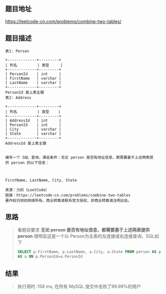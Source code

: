 
## 题目地址
https://leetcode-cn.com/problems/combine-two-tables/

## 题目描述
```
表1: Person

+-------------+---------+
| 列名         | 类型     |
+-------------+---------+
| PersonId    | int     |
| FirstName   | varchar |
| LastName    | varchar |
+-------------+---------+
PersonId 是上表主键
表2: Address

+-------------+---------+
| 列名         | 类型    |
+-------------+---------+
| AddressId   | int     |
| PersonId    | int     |
| City        | varchar |
| State       | varchar |
+-------------+---------+
AddressId 是上表主键
 

编写一个 SQL 查询，满足条件：无论 person 是否有地址信息，都需要基于上述两表提供 person 的以下信息：

 

FirstName, LastName, City, State

来源：力扣（LeetCode）
链接：https://leetcode-cn.com/problems/combine-two-tables
著作权归领扣网络所有。商业转载请联系官方授权，非商业转载请注明出处。
```

## 思路

> 看题目要求 **无论 person 是否有地址信息，都需要基于上述两表提供 person** 很明显这是一个以 Person为主表的左连接或右连接查询，SQL如下
>
> ```sql
> SELECT p.FirstName, p.LastName, a.City, a.State FROM person AS p LEFT JOIN Address
> AS a ON p.PersonId=a.PersonId 
> ```
>
> 

## 结果

> 执行用时 :158 ms, 在所有 MySQL 提交中击败了99.99%的用户